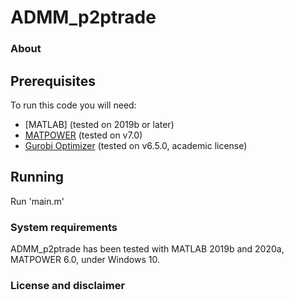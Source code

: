 # ADMM_p2ptrade

### About

## Prerequisites
To run this code you will need:
* [MATLAB] (tested on 2019b or later)
* [MATPOWER](https://matpower.org/download/) (tested on v7.0)
* [Gurobi Optimizer](http://user.gurobi.com/download/gurobi-optimizer) (tested on v6.5.0, academic license)

## Running

Run 'main.m'

### System requirements

ADMM_p2ptrade has been tested with MATLAB 2019b and 2020a, MATPOWER 6.0, under Windows 10.

### License and disclaimer
